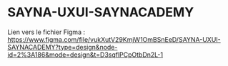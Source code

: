 # SAYNA-UXUI-SAYNACADEMY
Lien vers le fichier Figma : https://www.figma.com/file/vukXutV29KmjW1OmBSnEeD/SAYNA-UXUI-SAYNACADEMY?type=design&node-id=2%3A186&mode=design&t=D3sqflPCpOtbDn2L-1
